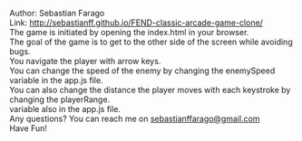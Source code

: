 Author: Sebastian Farago</br>
Link: http://sebastianff.github.io/FEND-classic-arcade-game-clone/</br>
The game is initiated by opening the index.html in your browser.</br>
The goal of the game is to get to the other side of the screen while avoiding bugs.</br>
You navigate the player with arrow keys.</br>
You can change the speed of the enemy by changing the enemySpeed variable in the app.js file.</br>
You can also change the distance the player moves with each keystroke by changing the playerRange.</br>
variable also in the app.js file.</br>
Any questions? You can reach me on sebastianffarago@gmail.com</br>
Have Fun!
